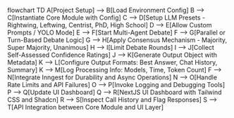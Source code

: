 flowchart TD
A[Project Setup] --> B[Load Environment Config]
B --> C[Instantiate Core Module with Config]
C --> D[Setup LLM Presets - Rightwing, Leftwing, Centrist, PhD, High School]
D --> E[Allow Custom Prompts / YOLO Mode]
E --> F[Start Multi-Agent Debate]
F --> G[Parallel or Turn-Based Debate Logic]
G --> H[Apply Consensus Mechanism - Majority, Super Majority, Unanimous]
H --> I[Limit Debate Rounds]
I --> J[Collect Self-Assessed Confidence Ratings]
J --> K[Generate Output Object with Metadata]
K --> L[Configure Output Formats: Best Answer, Chat History, Summary]
K --> M[Log Processing Info: Models, Time, Token Count]
F --> N[Integrate Inngest for Durability and Async Operations]
N --> O[Handle Rate Limits and API Failures]
O --> P[Invoke Logging and Debugging Tools]
P --> Q[Update UI Dashboard]
Q --> R[NextJS UI Dashboard with Tailwind CSS and Shadcn]
R --> S[Inspect Call History and Flag Responses]
S --> T[API Integration between Core Module and UI Layer]

